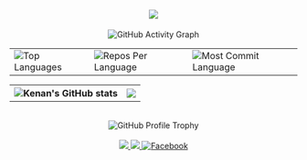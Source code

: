 <h1 align="center">
    <img src="https://readme-typing-svg.herokuapp.com/?font=Righteous&size=35&center=true&width=900&color=006AFF&height=70&duration=4000&lines=Hi+There!;+I'm+huevangxp+Hacen;I+am+a+full-stack+developer;God+willing+,+soon" />
</h1>
<div align="center">
   <img src="https://github-readme-activity-graph.vercel.app/graph?username=huevangxp&custom_title=huevangxp's%20GitHub%20Activity%20Graph&hide_border=true&border_radius=15&bg_color=none&color=417E87&line=1E90FF&point=417E87&area_color=none&title_color=417E87&area=true" alt="GitHub Activity Graph" />
<br>
<div align="center">
<table>
  <tr>
    <td>
      <img src="https://github-readme-stats.vercel.app/api/top-langs/?username=huevangxp&hide=html,css&hide_border=true&hide_progress=false&layout=donut&langs_count=6&theme=transparent" alt="Top Languages">
    </td>
    <td>
      <img src="https://github-profile-summary-cards.vercel.app/api/cards/repos-per-language?username=huevangxp&theme=transparent&hide_border=true" alt="Repos Per Language">
    </td>
    <td>
      <img src="https://github-profile-summary-cards.vercel.app/api/cards/most-commit-language?username=huevangxp&theme=transparent&hide_border=true" alt="Most Commit Language">
    </td>
  </tr>
</table>
</div>
<table>
  <tr>
    <th><img src="https://github-readme-stats.vercel.app/api?username=huevangxp&hide_border=true&border_radius=15&show_icons=true&theme=transparent" alt="Kenan's GitHub stats"></th>
    <th><img src="https://github-profile-summary-cards.vercel.app/api/cards/profile-details?username=huevangxp&theme=transparent&hide_border=true"></th>
  </tr>
</table>
  <br>
  <img src="https://github-profile-trophy.vercel.app/?username=huevangxp&no-frame=true&no-bg=true&margin-w=15&theme=algolia&color=000" alt="GitHub Profile Trophy">
<br/>
<br/>
<div align="center"> 
  <a href="mailto:huevangxp@gmail.com">
    <img src="https://img.shields.io/badge/Gmail-333333?style=for-the-badge&logo=gmail&logoColor=white"/>
  </a>
  <a href="https://huevangxp.com" target="_blank">
     <img src="https://img.shields.io/badge/Portfolio-FF5722?style=for-the-badge&logo=todoist&logoColor=white" target="_blank"/> 
  </a>
   <a href="https://www.facebook.com/huevangxp.Hacen?mibextid=ZbWKwL" target="_blank">
  <img src="https://img.shields.io/badge/Facebook-1877F2?style=for-the-badge&logo=facebook&logoColor=white" alt="Facebook"/>
</a>

</div>
